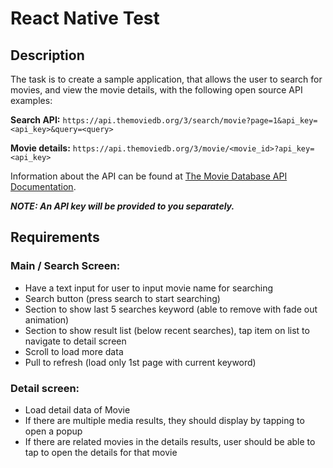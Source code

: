 # React Native Test

## Description

The task is to create a sample application, that allows the user to search for movies, and view the movie details, with the following open source API examples:

**Search API:** `https://api.themoviedb.org/3/search/movie?page=1&api_key=<api_key>&query=<query>`

**Movie details:** `https://api.themoviedb.org/3/movie/<movie_id>?api_key=<api_key>`

Information about the API can be found at [The Movie Database API Documentation](https://developers.themoviedb.org/3/getting-started/introduction).

_**NOTE: An API key will be provided to you separately.**_

## Requirements

### Main / Search Screen:

- Have a text input for user to input movie name for searching
- Search button (press search to start searching)
- Section to show last 5 searches keyword (able to remove with fade out animation)
- Section to show result list (below recent searches), tap item on list to navigate to detail screen
- Scroll to load more data
- Pull to refresh (load only 1st page with current keyword)

### Detail screen:

- Load detail data of Movie
- If there are multiple media results, they should display by tapping to open a popup
- If there are related movies in the details results, user should be able to tap to open the details for that movie
